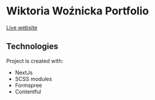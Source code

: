 # Wiktoria Woźnicka Portfolio 

[Live website](https://.......)
## Technologies
Project is created with:
* NextJs
* SCSS modules
* Formspree
* Contentful


